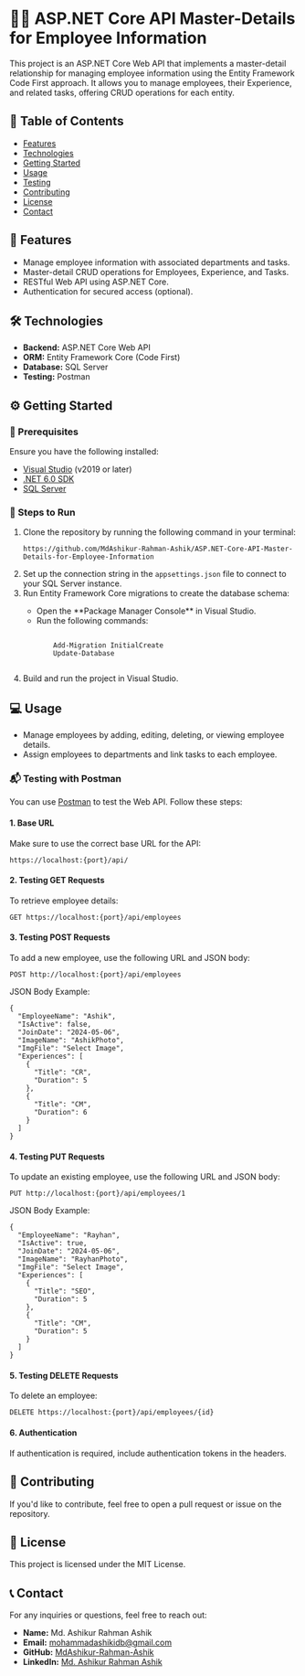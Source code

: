 <h1>👨‍💼 ASP.NET Core API Master-Details for Employee Information</h1>

<p>This project is an ASP.NET Core Web API that implements a master-detail relationship for managing employee information using the Entity Framework Code First approach. It allows you to manage employees, their Experience, and related tasks, offering CRUD operations for each entity.</p>

<h2>📑 Table of Contents</h2>
<ul>
  <li><a href="#features">Features</a></li>
  <li><a href="#technologies">Technologies</a></li>
  <li><a href="#getting-started">Getting Started</a></li>
  <li><a href="#usage">Usage</a></li>
  <li><a href="#testing">Testing</a></li>
  <li><a href="#contributing">Contributing</a></li>
  <li><a href="#license">License</a></li>
  <li><a href="#contact">Contact</a></li>
</ul>

<h2 id="features">🚀 Features</h2>
<ul>
  <li>Manage employee information with associated departments and tasks.</li>
  <li>Master-detail CRUD operations for Employees, Experience, and Tasks.</li>
  <li>RESTful Web API using ASP.NET Core.</li>
  <li>Authentication for secured access (optional).</li>
</ul>

<h2 id="technologies">🛠️ Technologies</h2>
<ul>
  <li><strong>Backend:</strong> ASP.NET Core Web API</li>
  <li><strong>ORM:</strong> Entity Framework Core (Code First)</li>
  <li><strong>Database:</strong> SQL Server</li>
  <li><strong>Testing:</strong> Postman</li>
</ul>

<h2 id="getting-started">⚙️ Getting Started</h2>
<h3>🔧 Prerequisites</h3>
<p>Ensure you have the following installed:</p>
<ul>
  <li><a href="https://visualstudio.microsoft.com/" target="_blank">Visual Studio</a> (v2019 or later)</li>
  <li><a href="https://dotnet.microsoft.com/download" target="_blank">.NET 6.0 SDK</a></li>
  <li><a href="https://www.microsoft.com/en-us/sql-server/sql-server-downloads" target="_blank">SQL Server</a></li>
</ul>

<h3>🔧 Steps to Run</h3>
<ol>
  <li>Clone the repository by running the following command in your terminal:</li>
  <pre><code>https://github.com/MdAshikur-Rahman-Ashik/ASP.NET-Core-API-Master-Details-for-Employee-Information</code></pre>
  <li>Set up the connection string in the <code>appsettings.json</code> file to connect to your SQL Server instance.</li>
  <li>Run Entity Framework Core migrations to create the database schema:</li>
  <ul>
    <li>Open the **Package Manager Console** in Visual Studio.</li>
    <li>Run the following commands:</li>
    <pre><code>
    Add-Migration InitialCreate
    Update-Database
    </code></pre>
  </ul>
  <li>Build and run the project in Visual Studio.</li>
</ol>

<h2 id="usage">💻 Usage</h2>
<ul>
  <li>Manage employees by adding, editing, deleting, or viewing employee details.</li>
  <li>Assign employees to departments and link tasks to each employee.</li>
</ul>

<h3>📬 Testing with Postman</h3>
<p>You can use <a href="https://www.postman.com/" target="_blank">Postman</a> to test the Web API. Follow these steps:</p>

<h4>1. Base URL</h4>
<p>Make sure to use the correct base URL for the API:</p>
<pre><code>https://localhost:{port}/api/</code></pre>

<h4>2. Testing GET Requests</h4>
<p>To retrieve employee details:</p>
<pre><code>GET https://localhost:{port}/api/employees</code></pre>

<h4>3. Testing POST Requests</h4>
<p>To add a new employee, use the following URL and JSON body:</p>
<pre><code>POST http://localhost:{port}/api/employees</code></pre>
<p>JSON Body Example:</p>
<pre><code>{
  "EmployeeName": "Ashik",
  "IsActive": false,
  "JoinDate": "2024-05-06",
  "ImageName": "AshikPhoto",
  "ImgFile": "Select Image",
  "Experiences": [
    {
      "Title": "CR",
      "Duration": 5
    },
    {
      "Title": "CM",
      "Duration": 6
    }
  ]
}
</code></pre>

<h4>4. Testing PUT Requests</h4>
<p>To update an existing employee, use the following URL and JSON body:</p>
<pre><code>PUT http://localhost:{port}/api/employees/1</code></pre>
<p>JSON Body Example:</p>
<pre><code>{
  "EmployeeName": "Rayhan",
  "IsActive": true,
  "JoinDate": "2024-05-06",
  "ImageName": "RayhanPhoto",
  "ImgFile": "Select Image",
  "Experiences": [
    {
      "Title": "SEO",
      "Duration": 5
    },
    {
      "Title": "CM",
      "Duration": 5
    }
  ]
}
</code></pre>

<h4>5. Testing DELETE Requests</h4>
<p>To delete an employee:</p>
<pre><code>DELETE https://localhost:{port}/api/employees/{id}</code></pre>

<h4>6. Authentication</h4>
<p>If authentication is required, include authentication tokens in the headers.</p>

<h2 id="contributing">🤝 Contributing</h2>
<p>If you'd like to contribute, feel free to open a pull request or issue on the repository.</p>

<h2 id="license">📝 License</h2>
<p>This project is licensed under the MIT License.</p>

<h2 id="contact">📞 Contact</h2>
<p>For any inquiries or questions, feel free to reach out:</p>
<ul>
  <li><strong>Name:</strong> Md. Ashikur Rahman Ashik</li>
  <li><strong>Email:</strong> <a href="mailto:mohammadashikidb@gmail.com">mohammadashikidb@gmail.com</a></li>
  <li><strong>GitHub:</strong> <a href="https://github.com/MdAshikur-Rahman-Ashik" target="_blank">MdAshikur-Rahman-Ashik</a></li>
  <li><strong>LinkedIn:</strong> <a href="https://www.linkedin.com/in/md-ashikur-rahman-ashik-560b00185" target="_blank">Md. Ashikur Rahman Ashik</a></li>
</ul>
